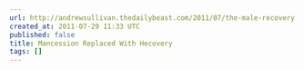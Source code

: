 ```yaml
---
url: http://andrewsullivan.thedailybeast.com/2011/07/the-male-recovery.html
created_at: 2011-07-29 11:33 UTC
published: false
title: Mancession Replaced With Hecovery
tags: []
---
```




